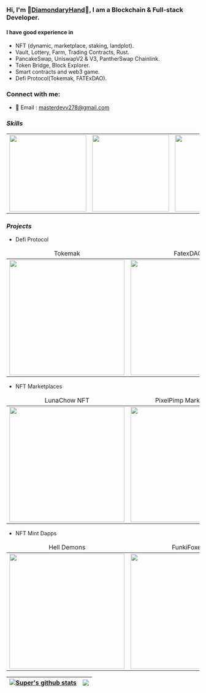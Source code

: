 ### Hi, I'm 🥇[DiamondaryHand](https://t.me/bin_0316/)🥇, I am a Blockchain & Full-stack Developer.

#### I have good experience in 
- NFT (dynamic, marketplace, staking, landplot).
- Vault, Lottery, Farm, Trading Contracts, Rust.
- PancakeSwap, UniswapV2 & V3, PantherSwap Chainlink.
- Token Bridge, Block Explorer.
- Smart contracts and web3 game.
- Defi Protocol(Tokemak, FATExDAO).

### Connect with me:

- 📧 Email : masterdevv278@gmail.com

### **_Skills_**
<table>
  <tr>
      <td><img src="https://github.com/diamondyhand/diamondyhand/blob/master/icons/icon_react.png?raw=true" width="200"></td>
      <td><img src="https://github.com/diamondyhand/diamondyhand/blob/master/icons/icon_nft.png?raw=true" width="200"></td>
      <td><img src="https://github.com/diamondyhand/diamondyhand/blob/master/icons/icon_uniswap.png?raw=true" width="200"></td>
      <td><img src="https://github.com/diamondyhand/diamondyhand/blob/master/icons/icon_pancake.png?raw=true" width="200"></td>
      <td><img src="https://github.com/diamondyhand/diamondyhand/blob/master/icons/icon_metamask.png?raw=true" width="200"></td>
      <td><img src="https://github.com/diamondyhand/diamondyhand/blob/master/icons/eth.png?raw=true" width="200"></td>
      <td><img src="https://github.com/diamondyhand/diamondyhand/blob/master/icons/icon_solidity.png?raw=true" width="200"></td>
      <td><img src="https://github.com/diamondyhand/diamondyhand/blob/master/icons/node.png?raw=true" width="200"></td>
      <td><img src="https://github.com/diamondyhand/diamondyhand/blob/master/icons/web-game.png?raw=true" width="200"></td>
  </tr>  
</table>


### **_Projects_**

- Defi Protocol
<table>
    <thead align="center">
        <tr>
            <td>Tokemak</td> 
            <td>FatexDAO</td>  
            <td>MaticSwap</td>
            <td>DDEXX INFO</td>
        </tr>
    </thead>
    <tr>
        <td>
            <a href="https://app.tokemak.xyz/">
                <img src="https://github.com/diamondyhand/diamondyhand/blob/master/images/tokemak.jpg?raw=true" width="300">
            </a>
        </td> 
        <td>
            <a href="https://fatex.io/">
                <img src="https://github.com/diamondyhand/diamondyhand/blob/master/images/fatex.jpg?raw=true" width="300">
            </a>
        </td>   
        <td>
            <a href="https://maticfront.web.app/farms">
                <img src="https://github.com/diamondyhand/diamondyhand/blob/master/images/maticswap.jpg?raw=true" width="300">
            </a>
        </td>          
        <td>
            <a href="https://theporinibridge.com/bridge">
                <img src="https://github.com/diamondyhand/diamondyhand/blob/master/images/tokenbridge.jpg?raw=true" width="300">
            </a>
        </td> 
    </tr>  
</table>

- NFT Marketplaces 
<table>
    <thead align="center">
        <tr>
            <td>LunaChow NFT</td>
            <td>PixelPimp Marketplace</td>
            <td>Mortal Kombat</td>            
            <td>Market Of Zion</td>            
        </tr>
    </thead>
    <tr>
        <td>
            <a href="https://nft.pixelpimp.io/">
                <img src="https://github.com/diamondyhand/diamondyhand/blob/master/images/pixelpimp.jpg?raw=true" width="300">
            </a>
        </td> 
        <td>
            <a href="https://lunachownft.com/">
                <img src="https://github.com/diamondyhand/diamondyhand/blob/master/images/lunachow.jpg?raw=true" width="300">
            </a>
        </td>        
        <td>
            <a href="#">
                <img src="https://github.com/diamondyhand/diamondyhand/blob/master/images/mk.png?raw=true" width="300">
            </a>
        </td> 
        <td>
            <a href="https://marketofzion.com/">
                <img src="https://github.com/diamondyhand/diamondyhand/blob/master/images/marketofzion.jpg?raw=true" width="300">
            </a>
        </td>     
    </tr>
</table>

- NFT Mint Dapps
<table>
    <thead align="center">
        <tr>
            <td>Hell Demons</td>
            <td>FunkiFoxes</td>           
            <td>CryptoPigs</td>
        </tr>
    </thead>
    <tr>
        <td>
            <a href="https://helldemon.cryptoliveton.com/">
                <img src="https://github.com/diamondyhand/diamondyhand/blob/master/images/helldemon.jpg?raw=true" width="300">
            </a>
        </td>
        <td>
            <a href="https://funkifoxes.com/">
                <img src="https://github.com/diamondyhand/diamondyhand/blob/master/images/funkifoxes.jpg?raw=true" width="300">
            </a>
        </td> 
        <td>
            <a href="https://cryptopigs.one/#/">
                <img src="https://github.com/diamondyhand/diamondyhand/blob/master/images/cruptopigs.jpg?raw=true" width="300">
            </a>
        </td>               
    </tr>    
</table>


| <a href="https://github.com/diamondyhand?tab=repositories"><img align="center" src="https://github-readme-stats.vercel.app/api?username=diamondyhand&show_icons=true&include_all_commits=true&theme=buefy&hide_border=true" alt="Super's github stats" /> </a> | <a href="https://github.com/diamondyhand?tab=repositories"><img align="center" src="https://github-readme-stats.vercel.app/api/top-langs/?username=diamondyhand&layout=compact&theme=buefy&hide_border=true" /> </a> |
| -------------------------------------------------------------------------------------------------------------------------------------------------------------------------------------------------------------------------------------------------------------- | -------------------------------------------------------------------------------------------------------------------------------------------------------------------------------------------------------------------- |


